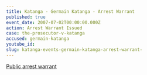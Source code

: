 ```yaml
---
title: Katanga - Germain Katanga - Arrest Warrant
published: true
event_date: 2007-07-02T00:00:00.000Z
action: Arrest Warrant Issued
case: the-prosecutor-v-katanga
accused: germain-katanga
youtube_id:
slug: katanga-events-germain-katanga-arrest-warrant-
---
```



[Public arrest warrant](http://www.icc-cpi.int/iccdocs/doc/doc349648.PDF)